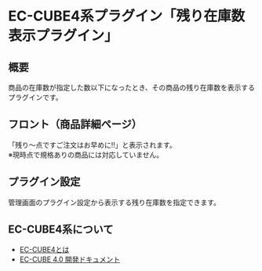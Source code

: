 # EC-CUBE4系プラグイン「残り在庫数表示プラグイン」

## 概要
商品の在庫数が指定した数以下になったとき、その商品の残り在庫数を表示するプラグインです。

## フロント（商品詳細ページ）
「残り〜点ですご注文はお早めに!!」と表示されます。   
※現時点で規格ありの商品には対応していません。

## プラグイン設定
管理画面のプラグイン設定から表示する残り在庫数を指定できます。

## EC-CUBE4系について
- [EC-CUBE4とは ](https://www.ec-cube.net/product/4.0/)
- [EC-CUBE 4.0 開発ドキュメント](http://doc4.ec-cube.net/)